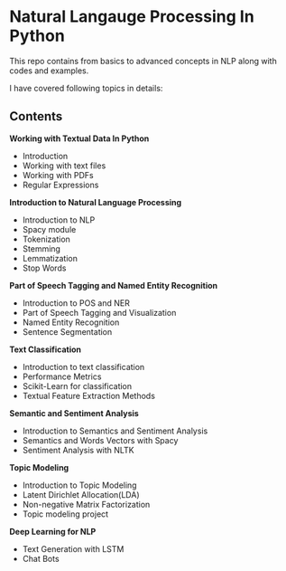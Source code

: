 # Natural Langauge Processing In Python

This repo contains from basics to advanced concepts in NLP along with codes and examples.

I have covered following topics in details:

Contents
---

**Working with Textual Data In Python**

- Introduction
- Working with text files
- Working with PDFs
- Regular Expressions

**Introduction to Natural Language Processing**

- Introduction to NLP
- Spacy module
- Tokenization
- Stemming
- Lemmatization
- Stop Words

**Part of Speech Tagging and Named Entity Recognition**

- Introduction to POS and NER
- Part of Speech Tagging and Visualization
- Named Entity Recognition
- Sentence Segmentation

**Text Classification**

- Introduction to text classification
- Performance Metrics
- Scikit-Learn for classification
- Textual Feature Extraction Methods

**Semantic and Sentiment Analysis**

- Introduction to Semantics and Sentiment Analysis
- Semantics and Words Vectors with Spacy
- Sentiment Analysis with NLTK

**Topic Modeling**

- Introduction to Topic Modeling
- Latent Dirichlet Allocation(LDA)
- Non-negative Matrix Factorization
- Topic modeling project

**Deep Learning for NLP**

- Text Generation with LSTM
- Chat Bots






